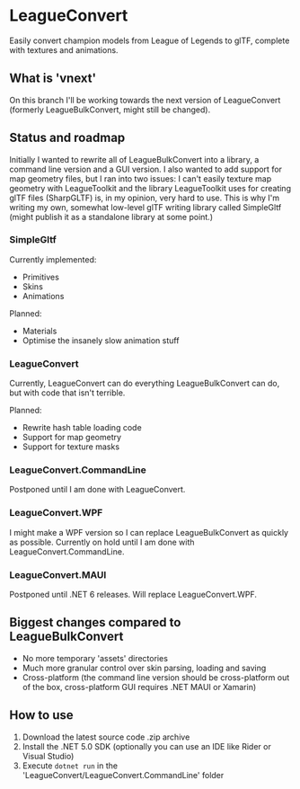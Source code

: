 # LeagueConvert

Easily convert champion models from League of Legends to glTF, complete with
textures and animations.

## What is 'vnext'

On this branch I'll be working towards the next version of LeagueConvert
(formerly LeagueBulkConvert, might still be changed).

## Status and roadmap

Initially I wanted to rewrite all of LeagueBulkConvert into a library, a command
line version and a GUI version. I also wanted to add support for map geometry
files, but I ran into two issues: I can't easily texture map geometry with
LeagueToolkit and the library LeagueToolkit uses for creating glTF files
(SharpGLTF) is, in my opinion, very hard to use. This is why I'm writing my own,
somewhat low-level glTF writing library called SimpleGltf (might publish it as
a standalone library at some point.)

### SimpleGltf

Currently implemented:
* Primitives
* Skins
* Animations

Planned:

* Materials
* Optimise the insanely slow animation stuff

### LeagueConvert

Currently, LeagueConvert can do everything LeagueBulkConvert can do, but with
code that isn't terrible.

Planned:

* Rewrite hash table loading code
* Support for map geometry
* Support for texture masks

### LeagueConvert.CommandLine

Postponed until I am done with LeagueConvert.

### LeagueConvert.WPF

I might make a WPF version so I can replace LeagueBulkConvert as quickly as
possible. Currently on hold until I am done with LeagueConvert.CommandLine.

### LeagueConvert.MAUI

Postponed until .NET 6 releases. Will replace LeagueConvert.WPF.

## Biggest changes compared to LeagueBulkConvert

* No more temporary 'assets' directories
* Much more granular control over skin parsing, loading and saving
* Cross-platform (the command line version should be cross-platform out of the
  box, cross-platform GUI requires .NET MAUI or Xamarin)

## How to use

1. Download the latest source code .zip archive
2. Install the .NET 5.0 SDK (optionally you can use an IDE like Rider or
Visual Studio)
3. Execute `dotnet run` in the 'LeagueConvert/LeagueConvert.CommandLine' folder
